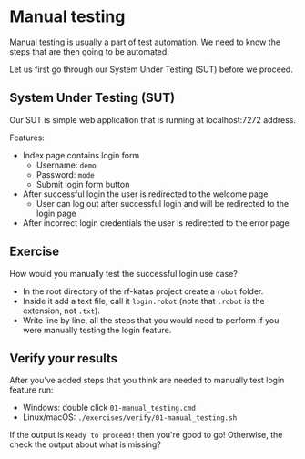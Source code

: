 # Manual testing

Manual testing is usually a part of test automation. We need to know the steps that are then going to
be automated.

Let us first go through our System Under Testing (SUT) before we proceed.

## System Under Testing (SUT)

Our SUT is simple web application that is running at localhost:7272 address.

Features:

- Index page contains login form
  - Username: `demo`
  - Password: `mode`
  - Submit login form button
- After successful login the user is redirected to the welcome page
  - User can log out after successful login and will be redirected to the login page
- After incorrect login credentials the user is redirected to the error page

## Exercise

How would you manually test the successful login use case?

- In the root directory of the rf-katas project create a `robot` folder.
- Inside it add a text file, call it `login.robot` (note that `.robot` is the extension, not `.txt`).
- Write line by line, all the steps that you would need to perform if you were manually testing the login feature.

## Verify your results

After you've added steps that you think are needed to manually test login feature run:

- Windows: double click `01-manual_testing.cmd`
- Linux/macOS: `./exercises/verify/01-manual_testing.sh`

If the output is `Ready to proceed!` then you're good to go! Otherwise, the check the output about what is missing?
